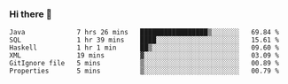 ### Hi there 👋

<!--START_SECTION:waka-->

```text
Java             7 hrs 26 mins   █████████████████▒░░░░░░░   69.84 %
SQL              1 hr 39 mins    ████░░░░░░░░░░░░░░░░░░░░░   15.61 %
Haskell          1 hr 1 min      ██▒░░░░░░░░░░░░░░░░░░░░░░   09.60 %
XML              19 mins         ▓░░░░░░░░░░░░░░░░░░░░░░░░   03.09 %
GitIgnore file   5 mins          ▒░░░░░░░░░░░░░░░░░░░░░░░░   00.89 %
Properties       5 mins          ▒░░░░░░░░░░░░░░░░░░░░░░░░   00.79 %
```

<!--END_SECTION:waka-->


<!--
**AnkelMauCastillo/AnkelMauCastillo** is a ✨ _special_ ✨ repository because its `README.md` (this file) appears on your GitHub profile.

Here are some ideas to get you started:

- 🔭 I’m currently working on ...
- 🌱 I’m currently learning ...
- 👯 I’m looking to collaborate on ...
- 🤔 I’m looking for help with ...
- 💬 Ask me about ...
- 📫 How to reach me: ...
- 😄 Pronouns: ...
- ⚡ Fun fact: ...
-->
